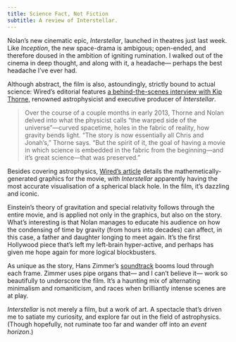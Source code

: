 ```yaml
---
title: Science Fact, Not Fiction
subtitle: A review of Interstellar.
---
```


Nolan’s new cinematic epic, _Interstellar_, launched in theatres just last week. Like _Inception_, the new space-drama is ambigous; open-ended, and therefore doused in the ambition of igniting rumination. I walked out of the cinema in deep thought, and along with it, a headache— perhaps the best headache I’ve ever had.

Although abstract, the film is also, astoundingly, strictly bound to actual science: Wired’s editorial features [a behind-the-scenes interview with Kip Thorne](https://www.wired.com/2014/10/astrophysics-interstellar-black-hole/ "How Building a Black Hole for Interstellar Led to an Amazing Scientific Discovery"), renowned astrophysicist and executive producer of _Interstellar_.

> Over the course of a couple months in early 2013, Thorne and Nolan delved into what the physicist calls “the warped side of the universe”—curved spacetime, holes in the fabric of reality, how gravity bends light. “The story is now essentially all Chris and Jonah’s,” Thorne says. “But the spirit of it, the goal of having a movie in which science is embedded in the fabric from the beginning—and it’s great science—that was preserved.”

Besides covering astrophysics, [Wired’s article](https://www.wired.com/2014/10/astrophysics-interstellar-black-hole/ "How Building a Black Hole for Interstellar Led to an Amazing Scientific Discovery") details the mathemetically-generated graphics for the movie, with _Interstellar_ apparently having the most accurate visualisation of a spherical black hole. In the film, it’s dazzling and iconic.

Einstein’s theory of gravitation and special relativity follows through the entire movie, and is applied not only in the graphics, but also on the story. What’s interesting is that Nolan manages to educate his audience on how the condensing of time by gravity (from hours into decades) can affect, in this case, a father and daughter longing to meet again. It’s the first Hollywood piece that’s left my left-brain hyper-active, and perhaps has given me hope again for more logical blockbusters.

As unique as the story, Hans Zimmer’s [soundtrack](https://soundcloud.com/fauzkhan/hanszimmerinterstellardayonedark "Day One Dark on Soundcloud") booms loud through each frame. Zimmer uses pipe organs that— and I can’t believe it— work so beautifully to underscore the film. It’s a haunting mix of alternating minimalism and romaniticism, and races when brilliantly intense scenes are at play.

_Interstellar_ is not merely a film, but a work of art. A spectacle that’s driven me to satiate my curiosity, and explore far out in the field of astrophysics. (Though hopefully, not ruminate too far and wander off into an _event horizon_.)